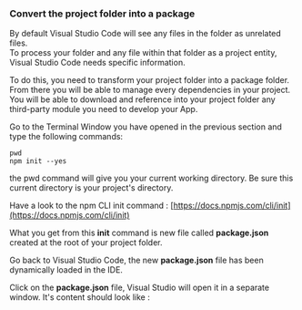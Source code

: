 ### Convert the project folder into a package

By default Visual Studio Code will see any files in the folder as unrelated files.  
To process your folder and any file within that folder as a project entity, Visual Studio Code needs specific information.

To do this, you need to transform your project folder into a package folder. From there you will be able to manage every dependencies in your project.  
You will be able to download and reference into your project folder any third-party module you need to develop your App.

Go to the Terminal Window you have opened in the previous section and type the following commands:

```
pwd
npm init --yes
```

the pwd command will give you your current working directory. Be sure this current directory is your project's directory.

Have a look to the npm CLI init command : [https://docs.npmjs.com/cli/init](https://docs.npmjs.com/cli/init)

What you get from this **init** command is new file called **package.json** created at the root of your project folder.

Go back to Visual Studio Code, the new **package.json** file has been dynamically loaded in the IDE.

Click on the **package.json** file, Visual Studio will open it in a separate window. It's content should look like :

